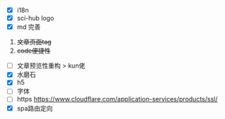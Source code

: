 - [X] i18n
- [X] sci-hub logo
- [X] md 完善
 1. ~~文章页面tag~~
 2. ~~code便捷性~~
 <!-- 3. 文章导航 滞后
 4. 原文件指向 滞后 -->
- [ ] 文章预览性重构 > kun佬
- [X] 水磨石
- [X] h5
- [ ] 字体
- [ ] https https://www.cloudflare.com/application-services/products/ssl/
- [X] spa路由定向

